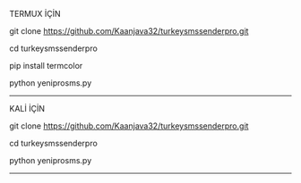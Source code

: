 TERMUX İÇİN

git clone https://github.com/Kaanjava32/turkeysmssenderpro.git

cd turkeysmssenderpro

pip install termcolor

python yeniprosms.py

-------------------------------------------------------------

KALİ İÇİN

git clone https://github.com/Kaanjava32/turkeysmssenderpro.git

cd turkeysmssenderpro

python yeniprosms.py

------------------------------------------------------------------
